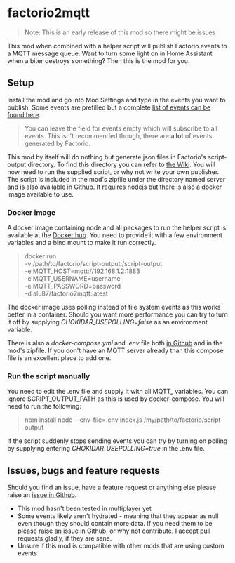 # factorio2mqtt

> Note: This is an early release of this mod so there might be issues

This mod when combined with a helper script will publish Factorio events to a MQTT message queue.
Want to turn some light on in Home Assistant when a biter destroys something? Then this is the mod for you.

## Setup

Install the mod and go into Mod Settings and type in the events you want to publish. Some events are prefilled but a complete [list of events can be found here](https://lua-api.factorio.com/latest/events.html).
> You can leave the field for events empty which will subscribe to all events. This isn't recommended though, there are **a lot** of events generated by Factorio.

This mod by itself will do nothing but generate json files in Factorio's script-output directory. To find this directory you can refer to [the Wiki](https://wiki.factorio.com/Application_directory).
You will now need to run the supplied script, or why not write your own publisher. The script is included in the mod's zipfile under the directory named server and is also available in [Github](https://github.com/alu-/factorio2mqtt/tree/main/src/server).
It requires nodejs but there is also a docker image available to use.

### Docker image

A docker image containing node and all packages to run the helper script is available at the [Docker hub](https://hub.docker.com/r/alu87/factorio2mqtt).
You need to provide it with a few environment variables and a bind mount to make it run correctly.

> docker run \
> -v /path/to/factorio/script-output:/script-output \
> -e MQTT_HOST=mqtt://192.168.1.2:1883 \
> -e MQTT_USERNAME=username \
> -e MQTT_PASSWORD=password \
> -d
> alu87/factorio2mqtt:latest

The docker image uses polling instead of file system events as this works better in a container. Should you want more performance you can try to turn it off by supplying *CHOKIDAR_USEPOLLING=false* as an environment variable.

There is also a *docker-compose.yml* and *.env* file both [in Github](https://github.com/alu-/factorio2mqtt/tree/main/src/server) and in the mod's zipfile. If you don't have an MQTT server already than this compose file is an excellent place to add one.

### Run the script manually

You need to edit the .env file and supply it with all MQTT_ variables. You can ignore SCRIPT_OUTPUT_PATH as this is used by docker-compose.
You will need to run the following:
> npm install
> node --env-file=.env index.js /my/path/to/factorio/script-output

If the script suddenly stops sending events you can try by turning on polling by supplying entering *CHOKIDAR_USEPOLLING=true* in the .env file.

## Issues, bugs and feature requests

Should you find an issue, have a feature request or anything else please raise an [issue in Github](https://github.com/alu-/factorio2mqtt/issues).

- This mod hasn't been tested in multiplayer yet
- Some events likely aren't hydrated - meaning that they appear as null even though they should contain more data. If you need them to be please raise an issue in Github, or why not contribute. I accept pull requests gladly, if they are sane.
- Unsure if this mod is compatible with other mods that are using custom events
